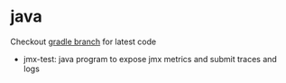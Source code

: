 # java
Checkout [gradle branch](https://github.com/masafm/java/tree/gradle) for latest code
* jmx-test: java program to expose jmx metrics and submit traces and logs
